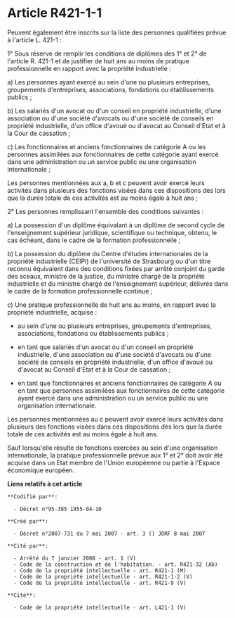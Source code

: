 # Article R421-1-1

Peuvent également être inscrits sur la liste des personnes qualifiées prévue à l'article L. 421-1 : 

1° Sous réserve de remplir les conditions de diplômes des 1° et 2° de l'article R. 421-1 et de justifier de huit ans au moins
de pratique professionnelle en rapport avec la propriété industrielle : 

a) Les personnes ayant exercé au sein d'une ou plusieurs entreprises, groupements d'entreprises, associations, fondations ou
établissements publics ; 

b) Les salariés d'un avocat ou d'un conseil en propriété industrielle, d'une association ou d'une société d'avocats ou d'une
société de conseils en propriété industrielle, d'un office d'avoué ou d'avocat au Conseil d'Etat et à la Cour de cassation ; 

c) Les fonctionnaires et anciens fonctionnaires de catégorie A ou les personnes assimilées aux fonctionnaires de cette
catégorie ayant exercé dans une administration ou un service public ou une organisation internationale ; 

Les personnes mentionnées aux a, b et c peuvent avoir exercé leurs activités dans plusieurs des fonctions visées dans ces
dispositions dès lors que la durée totale de ces activités est au moins égale à huit ans ; 

2° Les personnes remplissant l'ensemble des conditions suivantes : 

a) La possession d'un diplôme équivalant à un diplôme de second cycle de l'enseignement supérieur juridique, scientifique ou
technique, obtenu, le cas échéant, dans le cadre de la formation professionnelle ; 

b) La possession du diplôme du Centre d'études internationales de la propriété industrielle (CEIPI) de l'université de
Strasbourg ou d'un titre reconnu équivalent dans des conditions fixées par arrêté conjoint du garde des sceaux, ministre de
la justice, du ministre chargé de la propriété industrielle et du ministre chargé de l'enseignement supérieur, délivrés dans
le cadre de la formation professionnelle continue ; 

c) Une pratique professionnelle de huit ans au moins, en rapport avec la propriété industrielle, acquise :

- au sein d'une ou plusieurs entreprises, groupements d'entreprises, associations, fondations ou établissements publics ;

- en tant que salariés d'un avocat ou d'un conseil en propriété industrielle, d'une association ou d'une société d'avocats ou
d'une société de conseils en propriété industrielle, d'un office d'avoué ou d'avocat au Conseil d'Etat et à la Cour de
cassation ;

- en tant que fonctionnaires et anciens fonctionnaires de catégorie A ou en tant que personnes assimilées aux fonctionnaires
de cette catégorie ayant exercé dans une administration ou un service public ou une organisation internationale. 

Les personnes mentionnées au c peuvent avoir exercé leurs activités dans plusieurs des fonctions visées dans ces dispositions
dès lors que la durée totale de ces activités est au moins égale à huit ans. 

Sauf lorsqu'elle résulte de fonctions exercées au sein d'une organisation internationale, la pratique professionnelle prévue
aux 1° et 2° doit avoir été acquise dans un Etat membre de l'Union européenne ou partie à l'Espace économique européen.

**Liens relatifs à cet article**

	**Codifié par**:

	  - Décret n°95-385 1955-04-10

	**Créé par**:

	  - Décret n°2007-731 du 7 mai 2007 - art. 3 () JORF 8 mai 2007

	**Cité par**:

	  - Arrêté du 7 janvier 2008 - art. 1 (V)
	  - Code de la construction et de l'habitation. - art. R421-32 (Ab)
	  - Code de la propriété intellectuelle - art. R421-1 (M)
	  - Code de la propriété intellectuelle - art. R421-1-2 (V)
	  - Code de la propriété intellectuelle - art. R421-9 (V)

	**Cite**:

	  - Code de la propriété intellectuelle - art. L421-1 (V)
